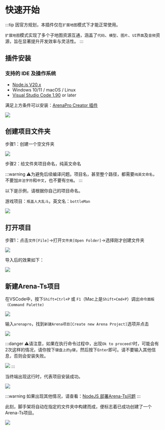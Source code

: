 # 快速开始
:::tip
因官方规划，本插件仅在`扩展地图`模式下才能正常使用。

`扩展地图`模式实现了多个子地图资源互通，涵盖了`代码`、`模型`、`图片`、`UI界面`及`音频`资源，旨在显著提升开发效率与灵活性。
:::
## 插件安装

### 支持的 IDE 及操作系统
+ [Node.js V20.x](/bestPractices/nodejs)
+ Windows 10/11 / macOS / Linux
+ [Visual Studio Code 1.90](/bestPractices/vscode) or later


满足上方条件可以安装：[ArenaPro Creator 插件](vscode:extension/box3lab.box3arenapro)

![](/QQ20240926-151900.png)

## 创建项目文件夹

步骤1：创建一个空文件夹

![](/屏幕截图20240715111112.webp)



步骤2：给文件夹项目命名，纯英文命名

:::warning
⚠️为避免后续编译问题。项目名，甚至整个路径，都需要`纯英文命名`，不要加`非法字符`和`中文`，也不要有`空格`。
:::

以下是示例，请根据你自己的项目命名。

游戏项目：`瓶盖人大乱斗`。英文名：`bottleMan`

![](/屏幕截图20240715111714.webp)



## 打开项目

步骤1：点击`文件[File]`->打开`文件夹[Open Folder]`->选择刚才创建文件夹

![](/屏幕截图20240715113226.webp)

导入后的效果如下：

![](/屏幕截图20240715113501.webp)




## 新建Arena-Ts项目
在VSCode中，按下`Shift+Ctrl+P` 或 `F1`（Mac上是`Shift+Cmd+P`）调出`命令面板（Command Palette)`

![](/commd.webp)

输入`arenapro`，找到`新建Arena项目[Create new Arena Project]`选项并点击

![](/QQ_1721718026872.webp)



:::danger
⚠️请注意，如果在执行命令过程中，出现`Ok to proceed?`时，可能会有2次这样的情况，请你按下`键盘上的y键`，然后按下`Enter`即可。请不要输入其他信息，否则会安装失败。

![](/proceedok.webp)
:::


当终端出现这行时，代表项目安装成功。

![](/atsok.webp)

:::warning
如果出现其他情况，请查看：[NodeJS 部署Arena-Ts问题](/bestPractices/nodejsTest)
:::

此刻，脚手架将自动在指定的文件夹中构建而成，便标志着已成功创建了一个Arena-Ts项目。

![](/arenats.webp)